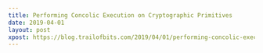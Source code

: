 ```yaml
---
title: Performing Concolic Execution on Cryptographic Primitives
date: 2019-04-01
layout: post
xpost: https://blog.trailofbits.com/2019/04/01/performing-concolic-execution-on-cryptographic-primitives/
---
```

